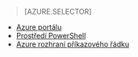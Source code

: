 > [AZURE.SELECTOR]
- [Azure portálu](virtual-networks-static-private-ip-classic-pportal.md)
- [Prostředí PowerShell](virtual-networks-static-private-ip-classic-ps.md)
- [Azure rozhraní příkazového řádku](virtual-networks-static-private-ip-classic-cli.md)